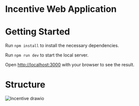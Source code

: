# Incentive Web Application

# Getting Started

Run `npm install` to install the necessary dependencies. 

Run `npm run dev` to start the local server.

Open [http://localhost:3000](http://localhost:3000) with your browser to see the result.

# Structure

![Incentive drawio](https://user-images.githubusercontent.com/114100099/206048015-348963c5-071d-4c69-8a27-9c5093381f84.png)
